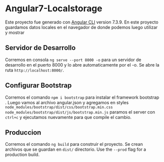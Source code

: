 # Angular7-Localstorage

Este proyecto fue generado con [Angular CLI](https://github.com/angular/angular-cli) version 7.3.9.
En este proyecto guardamos datos locales en el navegador de donde podemos luego utilizar y mostrar

## Servidor de Desarrollo

Corremos en consola `ng serve --port 8000 -o` para un servidor de desarrollo en el puerto 8000 y lo abre automaticamente por el -o. Se abre la ruta `http://localhost:8000/`.

## Configurar Bootstrap

Corremos el comando `npm i bootstrap` para instalar el framework bootstrap . Luego vamos al archivo angular.json y agregamos en styles
`node_modules/bootstrap/dist/css/bootstrap.min.css`
 `node_modules/bootstrap/dist/js/bootstrap.min.js` paramos el server con `ctrl+c` y ejecutamos nuevamente para que compile el cambio.

## Produccion

Corremos el comando `ng build` para construir el proyecto. Se crean archivos que se guardan en `dist/` directorio. Use the `--prod` flag for a production build.

